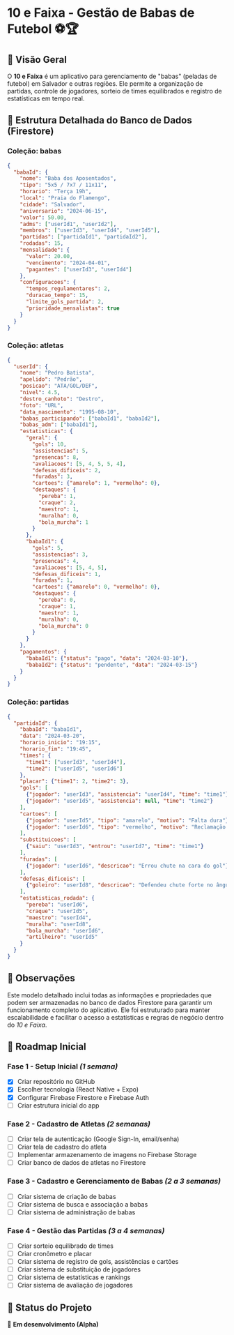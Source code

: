 # 10 e Faixa - Gestão de Babas de Futebol ⚽🏆

## 📌 Visão Geral
O **10 e Faixa** é um aplicativo para gerenciamento de "babas" (peladas de futebol) em Salvador e outras regiões. Ele permite a organização de partidas, controle de jogadores, sorteio de times equilibrados e registro de estatísticas em tempo real.  

## 📂 Estrutura Detalhada do Banco de Dados (Firestore)

### **Coleção: babas**
```json
{
  "babaId": {
    "nome": "Baba dos Aposentados",
    "tipo": "5x5 / 7x7 / 11x11",
    "horario": "Terça 19h",
    "local": "Praia do Flamengo",
    "cidade": "Salvador",
    "aniversario": "2024-06-15",
    "valor": 50.00,
    "adms": ["userId1", "userId2"],
    "membros": ["userId3", "userId4", "userId5"],
    "partidas": ["partidaId1", "partidaId2"],
    "rodadas": 15,
    "mensalidade": {
      "valor": 20.00,
      "vencimento": "2024-04-01",
      "pagantes": ["userId3", "userId4"]
    },
    "configuracoes": {
      "tempos_regulamentares": 2,
      "duracao_tempo": 15,
      "limite_gols_partida": 2,
      "prioridade_mensalistas": true
    }
  }
}
```

### **Coleção: atletas**
```json
{
  "userId": {
    "nome": "Pedro Batista",
    "apelido": "Pedrão",
    "posicao": "ATA/GOL/DEF",
    "nivel": 4.5,
    "destro_canhoto": "Destro",
    "foto": "URL",
    "data_nascimento": "1995-08-10",
    "babas_participando": ["babaId1", "babaId2"],
    "babas_adm": ["babaId1"],
    "estatisticas": {
      "geral": {
        "gols": 10,
        "assistencias": 5,
        "presencas": 8,
        "avaliacoes": [5, 4, 5, 5, 4],
        "defesas_dificeis": 2,
        "furadas": 3,
        "cartoes": {"amarelo": 1, "vermelho": 0},
        "destaques": {
          "pereba": 1,
          "craque": 2,
          "maestro": 1,
          "muralha": 0,
          "bola_murcha": 1
        }
      },
      "babaId1": {
        "gols": 5,
        "assistencias": 3,
        "presencas": 4,
        "avaliacoes": [5, 4, 5],
        "defesas_dificeis": 1,
        "furadas": 1,
        "cartoes": {"amarelo": 0, "vermelho": 0},
        "destaques": {
          "pereba": 0,
          "craque": 1,
          "maestro": 1,
          "muralha": 0,
          "bola_murcha": 0
        }
      }
    },
    "pagamentos": {
      "babaId1": {"status": "pago", "data": "2024-03-10"},
      "babaId2": {"status": "pendente", "data": "2024-03-15"}
    }
  }
}
```

### **Coleção: partidas**
```json
{
  "partidaId": {
    "babaId": "babaId1",
    "data": "2024-03-20",
    "horario_inicio": "19:15",
    "horario_fim": "19:45",
    "times": {
      "time1": ["userId3", "userId4"],
      "time2": ["userId5", "userId6"]
    },
    "placar": {"time1": 2, "time2": 3},
    "gols": [
      {"jogador": "userId3", "assistencia": "userId4", "time": "time1"},
      {"jogador": "userId5", "assistencia": null, "time": "time2"}
    ],
    "cartoes": [
      {"jogador": "userId5", "tipo": "amarelo", "motivo": "Falta dura"},
      {"jogador": "userId6", "tipo": "vermelho", "motivo": "Reclamação excessiva"}
    ],
    "substituicoes": [
      {"saiu": "userId3", "entrou": "userId7", "time": "time1"}
    ],
    "furadas": [
      {"jogador": "userId6", "descricao": "Errou chute na cara do gol"}
    ],
    "defesas_dificeis": [
      {"goleiro": "userId8", "descricao": "Defendeu chute forte no ângulo"}
    ],
    "estatisticas_rodada": {
      "pereba": "userId6",
      "craque": "userId5",
      "maestro": "userId4",
      "muralha": "userId8",
      "bola_murcha": "userId6",
      "artilheiro": "userId5"
    }
  }
}
```

## 📢 Observações
Este modelo detalhado inclui todas as informações e propriedades que podem ser armazenadas no banco de dados Firestore para garantir um funcionamento completo do aplicativo. Ele foi estruturado para manter escalabilidade e facilitar o acesso a estatísticas e regras de negócio dentro do *10 e Faixa*.

## 📅 Roadmap Inicial

### **Fase 1 - Setup Inicial** *(1 semana)*  
- [x] Criar repositório no GitHub  
- [x] Escolher tecnologia (React Native + Expo)  
- [x] Configurar Firebase Firestore e Firebase Auth  
- [ ] Criar estrutura inicial do app  

### **Fase 2 - Cadastro de Atletas** *(2 semanas)*  
- [ ] Criar tela de autenticação (Google Sign-In, email/senha)  
- [ ] Criar tela de cadastro do atleta  
- [ ] Implementar armazenamento de imagens no Firebase Storage  
- [ ] Criar banco de dados de atletas no Firestore  

### **Fase 3 - Cadastro e Gerenciamento de Babas** *(2 a 3 semanas)*  
- [ ] Criar sistema de criação de babas  
- [ ] Criar sistema de busca e associação a babas  
- [ ] Criar sistema de administração de babas  

### **Fase 4 - Gestão das Partidas** *(3 a 4 semanas)*  
- [ ] Criar sorteio equilibrado de times  
- [ ] Criar cronômetro e placar  
- [ ] Criar sistema de registro de gols, assistências e cartões  
- [ ] Criar sistema de substituição de jogadores  
- [ ] Criar sistema de estatísticas e rankings  
- [ ] Criar sistema de avaliação de jogadores  

## 📌 Status do Projeto  
🚀 **Em desenvolvimento (Alpha)**  


